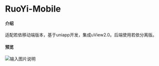 # RuoYi-Mobile

#### 介绍
适配若依移动端版本，基于uniapp开发，集成uView2.0。后端使用若依分离版。

#### 预览
![输入图片说明](https://images.gitee.com/uploads/images/2022/0526/091635_6bfffb01_1203341.png "ruoyi-mobile-qr.png")



